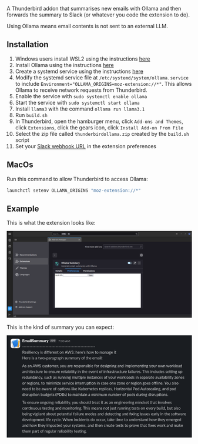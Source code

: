 A Thunderbird addon that summarises new emails with Ollama and then forwards the summary to Slack (or whatever you code the extension to do).

Using Ollama means email contents is not sent to an external LLM.

## Installation

1. Windows users install WSL2 using the instructions [here](https://learn.microsoft.com/en-us/windows/wsl/install)
2. Install Ollama using the instructions [here](https://ollama.com/download/linux)
3. Create a systemd service using the instructions [here](https://github.com/ollama/ollama/blob/main/docs/linux.md#adding-ollama-as-a-startup-service-recommended)
4. Modify the systemd service file at `/etc/systemd/system/ollama.service` to include `Environment="OLLAMA_ORIGINS=moz-extension://*"`. This allows Ollama to receive network requests from Thunderbird.
5. Enable the service with `sudo systemctl enable ollama`
6. Start the service with `sudo systemctl start ollama`
7. Install `llama3` with the command `ollama run llama3.1`
8. Run `build.sh`
9. In Thunderbird, open the hamburger menu, click `Add-ons and Themes`, click `Extensions`, click the gears icon, click `Install Add-on From File`
10. Select the zip file called `thunderbirdollama.zip` created by the `build.sh` script
11. Set your [Slack webhook URL](https://api.slack.com/messaging/webhooks) in the extension preferences

## MacOs

Run this command to allow Thunderbird to access Ollama:

```bash
launchctl setenv OLLAMA_ORIGINS "moz-extension://*"
```

## Example

This is what the extension looks like:

![](extension.png)

This is the kind of summary you can expect:

![](summary.png)
